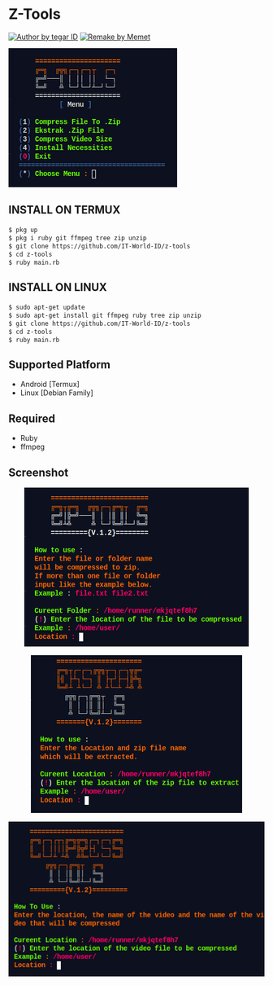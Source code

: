 
# Z-Tools

<a href="#"><img title="Author by tegar ID" src="https://img.shields.io/badge/Author%20By-TEGAR%20ID-blue"></a> 
<a href="#"><img title="Remake by Memet" src="https://img.shields.io/badge/Remake%20By-Memet-blue"></a> 

  <img src="https://raw.githubusercontent.com/IT-World-ID/z-tools/main/img/Z-Tools-Menu.png" alt="Menu"/>


## INSTALL ON TERMUX
```
$ pkg up
$ pkg i ruby git ffmpeg tree zip unzip
$ git clone https://github.com/IT-World-ID/z-tools
$ cd z-tools
$ ruby main.rb
``` 

## INSTALL ON LINUX
```
$ sudo apt-get update
$ sudo apt-get install git ffmpeg ruby tree zip unzip
$ git clone https://github.com/IT-World-ID/z-tools
$ cd z-tools
$ ruby main.rb
```

## Supported Platform
+ Android [Termux]
+ Linux [Debian Family]

## Required 
+ Ruby
+ ffmpeg

## Screenshot
<p align="center">
  <img src="https://raw.githubusercontent.com/IT-World-ID/z-tools/main/img/Z-Tools-ZIP.png" alt="Zip"/>
</p>
<p align="center">
  <img src="https://raw.githubusercontent.com/IT-World-ID/z-tools/main/img/Z-Tools-Extrack.png" alt="Extrack"/>
</p>
<p align="center">
  <img src="https://raw.githubusercontent.com/IT-World-ID/z-tools/main/img/Z-Tools-Compress.png" alt="Compress"/>
</p>
